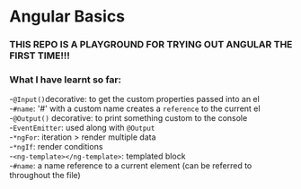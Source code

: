 # Angular Basics

### THIS REPO IS A PLAYGROUND FOR TRYING OUT ANGULAR THE FIRST TIME!!!
### What I have learnt so far:
-`@Input()`decorative: to get the custom properties passed into an el\
-`#name`: '#' with a custom name creates a `reference` to the current el\
-`@Output()` decorative: to print something custom to the console\
-`EventEmitter`: used along with `@Output`\
-`*ngFor`: iteration > render multiple data\
-`*ngIf`: render conditions\
-`<ng-template></ng-template>`: templated block\
-`#name`: a name reference to a current element (can be referred to throughout the file)
